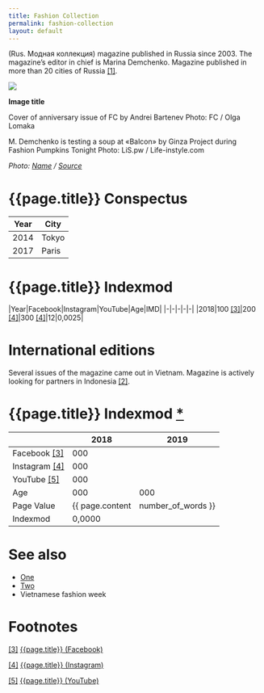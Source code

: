```yaml
---
title: Fashion Collection
permalink: fashion-collection
layout: default
---
```


(Rus. Модная коллекция) magazine published in Russia since 2003. The magazine’s editor in chief is Marina Demchenko. Magazine published in more than 20 cities of Russia <span id="a1">[\[1\]](#f1)</span>.

![](/encyclopedia/images/image-name.jpg)

**Image title**

Cover of anniversary issue of FC by Andrei Bartenev
Photo: FC / Olga Lomaka

M. Demchenko is testing a soup at «Balcon» by Ginza Project during Fashion Pumpkins Tonight
Photo: LiS.pw / Life-instyle.com

*Photo: [Name](index) / [Source](index)*

# {{page.title}} Conspectus

|Year|City|
|-|-|
|2014|Tokyo|
|2017|Paris|

# {{page.title}} Indexmod

|Year|Facebook|Instagram|YouTube|Age|IMD|
|-|-|-|-|-|
|2018|100 <span id="a3">[\[3\]](#f3)</span>|200 <span id="a4">[\[4\]](#f4)</span>|300 <span id="a4">[\[4\]](#f4)</span>|12|0,0025|

# International editions

Several issues of the magazine came out in Vietnam. Magazine is actively looking for partners in Indonesia <span id="a2">[\[2\]](#f2)</span>.

# {{page.title}} Indexmod [*](indexmod)

||2018|2019|
|-|-|-|
|Facebook <span id="a3">[\[3\]](#f3)</span>|000||
|Instagram <span id="a4">[\[4\]](#f4)</span>|000||
|YouTube <span id="a5">[\[5\]](#f5)</span>|000||
|Age|000|000|
|Page Value|{{ page.content | number_of_words }}||
|Indexmod|0,0000||


# See also

+ [One](index)
+ [Two](index)
+ Vietnamese fashion week

# Footnotes

[[3]](#a3) <span id="f3"></span> [{{page.title}} (Facebook)](index)

[[4]](#a4) <span id="f4"></span> [{{page.title}} (Instagram)](index)

[[5]](#a5) <span id="f5"></span> [{{page.title}} (YouTube)](index)
